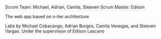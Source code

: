 Scrum Team: Michael, Adrian, Camila, Steeven
Scrum Master: Edison

The web app based on n-tier architecture

Labs by Michael Cobacango, Adrian Burgos, Camila Venegas, and Steeven Vargas.
Under the supervision of Edison Lascano

